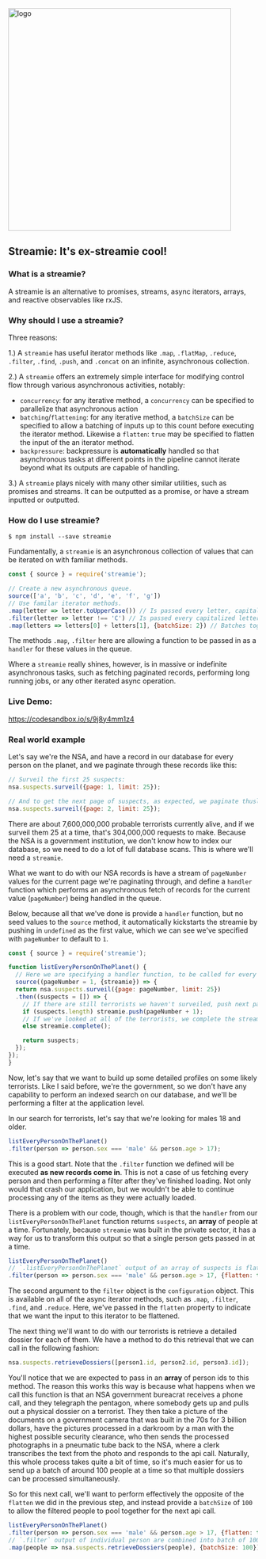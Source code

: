 <img width="450px"  src="https://i.imgur.com/Cp7IQHq.png" title="logo"/>

## Streamie: It's ex-streamie cool!

### What is a streamie?

A streamie is an alternative to promises, streams, async iterators, arrays, and reactive observables like rxJS.

### Why should I use a streamie?
Three reasons:

1.) A `streamie` has useful iterator methods like `.map`, `.flatMap`, `.reduce`, `.filter`, `.find`, `.push`, and `.concat` on an infinite, asynchronous collection.

2.) A `streamie` offers an extremely simple interface for modifying control flow through various asynchronous activities, notably:
  - `concurrency`: for any iterative method, a `concurrency` can be specified to parallelize that asynchronous action
  - `batching`/`flattening`: for any iterative method, a `batchSize` can be specified to allow a batching of inputs up to this count before executing the iterator method. Likewise a `flatten`: `true` may be specified to flatten the input of the an iterator method.
  - `backpressure`: backpressure is **automatically** handled so that asynchronous tasks at different points in the pipeline cannot iterate beyond what its outputs are capable of handling.

3.) A `streamie` plays nicely with many other similar utilities, such as promises and streams. It can be outputted as a promise, or have a stream inputted or outputted.


### How do I use streamie?

`$ npm install --save streamie`

Fundamentally, a `streamie` is an asynchronous collection of values that can be iterated on with familiar methods.

```js
const { source } = require('streamie');

// Create a new asynchronous queue.
source(['a', 'b', 'c', 'd', 'e', 'f', 'g'])
// Use familar iterator methods.
.map(letter => letter.toUpperCase()) // Is passed every letter, capitalizes them
.filter(letter => letter !== 'C') // Is passed every capitalized letter, filters out "C"
.map(letters => letters[0] + letters[1], {batchSize: 2}) // Batches together letters in groups of 2, outputs them concatenated.
```

The methods `.map`, `.filter` here are allowing a function to be passed in as a `handler` for these values in the queue.


Where a `streamie` really shines, however, is in massive or indefinite asynchronous tasks, such as fetching paginated records, performing long running jobs, or any other iterated async operation.


### Live Demo:
https://codesandbox.io/s/9j8y4mm1z4


### Real world example

Let's say we're the NSA, and have a record in our database for every person on the planet, and we paginate through these records like this:
```js
// Surveil the first 25 suspects:
nsa.suspects.surveil({page: 1, limit: 25});

// And to get the next page of suspects, as expected, we paginate thusly:
nsa.suspects.surveil({page: 2, limit: 25});
```

There are about 7,600,000,000 probable terrorists currently alive, and if we surveil them 25 at a time, that's 304,000,000 requests to make. Because the NSA is a government institution, we don't know how to index our database, so we need to do a lot of full database scans. This is where we'll need a `streamie`.

What we want to do with our NSA records is have a stream of `pageNumber` values for the current page we're paginating through, and define a `handler` function which performs an asynchronous fetch of records for the current value (`pageNumber`) being handled in the queue.

Below, because all that we've done is provide a `handler` function, but no seed values to the `source` method, it automatically kickstarts
the streamie by pushing in `undefined` as the first value, which we can see we've specified with `pageNumber` to default to `1`.

```js
const { source } = require('streamie');

function listEveryPersonOnThePlanet() {
  // Here we are specifying a handler function, to be called for every item in our asynchronous queue.
  source((pageNumber = 1, {streamie}) => {
  return nsa.suspects.surveil({page: pageNumber, limit: 25})
  .then((suspects = []) => {
    // If there are still terrorists we haven't surveiled, push next page number into queue.
    if (suspects.length) streamie.push(pageNumber + 1);
    // If we've looked at all of the terrorists, we complete the streamie.
    else streamie.complete();

    return suspects;
  });
});
}
```

Now, let's say that we want to build up some detailed profiles on some likely terrorists. Like I said before, we're the government, so we don't have any capability to perform an indexed search on our database, and we'll be performing a filter at the application level.

In our search for terrorists, let's say that we're looking for males 18 and older.

```js
listEveryPersonOnThePlanet()
.filter(person => person.sex === 'male' && person.age > 17);
```

This is a good start. Note that the `.filter` function we defined will be executed **as new records come in**. This is not a case of us fetching every person and then performing a filter after they've finished loading. Not only would that crash our application, but we wouldn't be able to continue processing any of the items as they were actually loaded.

There is a problem with our code, though, which is that the `handler` from our `listEveryPersonOnThePlanet` function returns `suspects`, an **array** of people at a time. Fortunately, because `streamie` was built in the private sector, it has a way for us to transform this output so that a single person gets passed in at a time.

```js
listEveryPersonOnThePlanet()
// `.listEveryPersonOnThePlanet` output of an array of suspects is flattened to a single person at a time by providing flatten: true
.filter(person => person.sex === 'male' && person.age > 17, {flatten: true});
```

The second argument to the `filter` object is the `configuration` object. This is available on all of the async iterator methods, such as `.map`, `.filter`, `.find`, and `.reduce`. Here, we've passed in the `flatten` property to indicate that we want the input to this iterator to be flattened.

The next thing we'll want to do with our terrorists is retrieve a detailed dossier for each of them. We have a method to do this retrieval that we can call in the following fashion:

```js
nsa.suspects.retrieveDossiers([person1.id, person2.id, person3.id]);
```

You'll notice that we are expected to pass in an **array** of person ids to this method. The reason this works this way is because what happens when we call this function is that an NSA government bureacrat receives a phone call, and they telegraph the pentagon, where somebody gets up and pulls out a physical dossier on a terrorist. They then take a picture of the documents on a government camera that was built in the 70s for 3 billion dollars, have the pictures processed in a darkroom by a man with the highest possible security clearance, who then sends the processed photographs in a pneumatic tube back to the NSA, where a clerk transcribes the text from the photo and responds to the api call. Naturally, this whole process takes quite a bit of time, so it's much easier for us to send up a batch of around 100 people at a time so that multiple dossiers can be processed simultaneously.

So for this next call, we'll want to perform effectively the opposite of the `flatten` we did in the previous step, and instead provide a `batchSize` of `100` to allow the filtered people to pool together for the next api call.

```js
listEveryPersonOnThePlanet()
.filter(person => person.sex === 'male' && person.age > 17, {flatten: true})
// `.filter` output of individual person are combined into batch of 100 people by providing batchSize: 100
.map(people => nsa.suspects.retrieveDossiers(people), {batchSize: 100});
```
